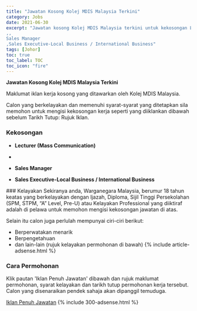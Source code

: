 ```yaml
---
title: "Jawatan Kosong Kolej MDIS Malaysia Terkini" 
category: Jobs 
date: 2021-06-30 
excerpt: "Jawatan kosong Kolej MDIS Malaysia terkini untuk kekosongan Lecturer (Mass Communication)
,,
Sales Manager
,Sales Executive-Local Business / International Business" 
tags: [Johor] 
toc: true 
toc_label: TOC 
toc_icon: "fire" 
--- 
```


**Jawatan Kosong Kolej MDIS Malaysia Terkini**

Maklumat iklan kerja kosong yang ditawarkan oleh Kolej MDIS Malaysia. 

Calon yang berkelayakan dan memenuhi syarat-syarat yang ditetapkan sila memohon untuk mengisi kekosongan kerja seperti yang diiklankan dibawah sebelum Tarikh Tutup: Rujuk Iklan. 
### Kekosongan 
<ul>
<li>
<p><b>Lecturer (Mass Communication)</b></p>
</li>
<li>
<li>
<p><strong>Sales Manager</strong></p>
</li>
<li><strong>Sales Executive-Local Business / International Business&#160;</strong></li>
</ul> 
### Kelayakan 
Sekiranya anda, Warganegara Malaysia, berumur 18 tahun keatas yang berkelayakan dengan Ijazah, Diploma, Sijil Tinggi Persekolahan (SPM, STPM, “A” Level, Pre-U) atau Kelayakan Professional yang diiktiraf adalah di pelawa untuk memohon mengisi kekosongan jawatan di atas.

Selain itu calon juga perlulah mempunyai ciri-ciri berikut:
- Berperwatakan menarik
- Berpengetahuan
- dan lain-lain (rujuk kelayakan permohonan di bawah) 
{% include article-adsense.html %} 
### Cara Permohonan 
Klik pautan 'Iklan Penuh Jawatan' dibawah dan rujuk maklumat permohonan, syarat kelayakan dan tarikh tutup permohonan kerja tersebut.
Calon yang disenaraikan pendek sahaja akan dipanggil temuduga.

<a href="https://www.jobstreet.com.my/en/job-search/jobs-at-kolej-mdis-malaysia/" class="btn btn--info" target="_blank" rel="nofollow noopenner">Iklan Penuh Jawatan</a> 
{% include 300-adsense.html %} 